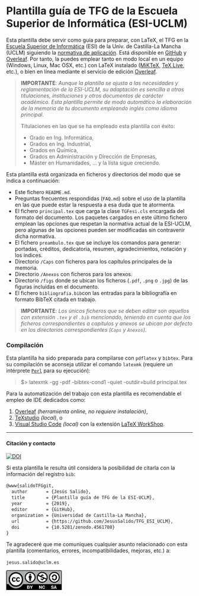 # Plantilla guía de TFG de la Escuela Superior de Informática (ESI-UCLM)

Esta plantilla debe servir como guía para preparar, con LaTeX, el TFG en la [Escuela Superior de Informática](http://webpub.esi.uclm.es/) (ESI) de la Univ. de Castilla-La Mancha (UCLM) siguiendo la [normativa de aplicación](https://esi.uclm.es/index.php/grado-en-ingenieria-informatica/trabajos-fin-de-grado/). Está disponible en [GitHub](https://github.com/JesusSalido/TFG_ESI_UCLM)  y [Overleaf](https://www.overleaf.com/latex/templates/plantilla-de-tfg-escuela-superior-de-informatica-uclm/phjgscmfqtsw). Por tanto, la puedes emplear tanto en modo local en un equipo (Windows, Linux, Mac OSX, etc.) con LaTeX instalado ([MiKTeX](https://miktex.org/), [TeX Live](https://www.tug.org/texlive/), etc.), o bien en línea mediante el servicio de edición [Overleaf](https://www.overleaf.com/latex/templates/plantilla-de-tfg-escuela-superior-de-informatica-uclm/phjgscmfqtsw).

> __IMPORTANTE__: 
>_Aunque la plantilla se ajusta a las necesidades y reglamentación de la ESI-UCLM, su adaptación es sencilla a otras titulaciones, instituciones y otros documentos de carácter académico. Esta plantilla permite de modo automático la elaboración de la memoria de tu documento empleando inglés como idioma principal._
>
> Titulaciones en las que se ha empleado esta plantilla con éxito:
> - Grado en Ing. Informática,
> - Grados en Ing. Industrial,
> - Grados en Química,
> - Grados en Administración y Dirección de Empresas,
> - Máster en Humanidades, ... y la lista sigue creciendo.

Esta plantilla está organizada en ficheros y directorios del modo que se indica a continuación:
  - Este fichero ``README.md``.
  - Preguntas frecuentes respondidas (``FAQ.md``) sobre el uso de la plantilla en las que puede estar la respuesta a esa duda que te atormenta. 
  - El fichero ``principal.tex`` que carga la clase ``TGFesi.cls`` encargada del formato del documento. Los paquetes cargados en este último fichero emplean las opciones que respetan la normativa actual de la ESI-UCLM, pero algunas de las opciones pueden ser modificadas sin contravenir dicha normativa.
  - El fichero ``preambulo.tex`` que se incluye los comandos para generar:  portadas, créditos, dedicatoria, resumen, agradecimientos, notación y los índices.
  - Directorio ``/Caps`` con ficheros para los capítulos principales de la memoria.
  - Directorio ``/Anexos`` con ficheros para los anexos.
  - Directorio ``/figs`` donde se ubican los ficheros (``.pdf``, ``.png`` o ``.jpg``) de las figuras incluidas en el documento.
  - El fichero ``bibliografia.bib``con las entradas para la bibliografía en formato BibTeX citada en trabajo.

> __IMPORTANTE__: 
>_Los únicos ficheros que se deben editar son aquellos con extensión ``.tex`` y el ``.bib`` mencionado, teniendo en cuenta que los ficheros correspondientes a capítulos y anexos se ubican por defecto en los directorios correspondientes (``Caps`` y ``Anexos``)._


### Compilación 

Esta plantilla ha sido preparada para compilarse con ``pdflatex`` y ``bibtex``. Para su compilación se aconseja utilizar el comando ``latexmk`` (requiere un intérprete [`Perl`](http://strawberryperl.com/) para su ejecución):

> \$> latexmk -gg -pdf -bibtex-cond1 -quiet -outdir=build principal.tex

Para la automatización del trabajo con esta plantilla es recomendable el empleo de IDE dedicados como:
1. [Overleaf](https://www.overleaf.com/) _(herramienta online, no requiere instalación)_,
2. [TeXstudio](https://www.texstudio.org/) _(local)_, o
3. [Visual Studio Code](https://code.visualstudio.com/) _(local)_ con la extensión [LaTeX WorkShop](https://marketplace.visualstudio.com/items?itemName=James-Yu.latex-workshop).

-----
#### Citación y contacto

[![DOI](https://zenodo.org/badge/191907589.svg)](https://zenodo.org/badge/latestdoi/191907589)

Si esta plantilla le resulta útil considera la posibilidad de citarla con la información del registro `bib`:

```
@www{salidoTFGgit,
  author       = {Jesús Salido},
  title        = {Plantilla guía de TFG de la ESI-UCLM},
  year         = {2019},
  editor       = {GitHub},
  organization = {Universidad de Castilla-La Mancha},
  url          = {https://github.com/JesusSalido/TFG_ESI_UCLM},
  doi          = {10.5281/zenodo.4561708}
}
```

Te agradeceré que me comuniques cualquier asunto relacionado con esta plantilla (comentarios, errores, incompatibilidades, mejoras, etc.) a:

`jesus.salido@uclm.es`

<img src="./figs/by-nc-sa.png" width="150">
